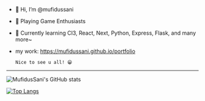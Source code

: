 - 👋 Hi, I’m @mufidussani
- 👀 Playing Game Enthusiasts
- 🌱 Currently learning CI3, React, Next, Python, Express, Flask, and many more~
- my work: https://mufidussani.github.io/portfolio
      
      Nice to see u all! 😁  
----
![MufidusSani's GitHub stats](https://github-readme-stats.vercel.app/api?username=mufidussani&show_icons=true&theme=dark)           
   
[![Top Langs](https://github-readme-stats.vercel.app/api/top-langs/?username=mufidussani)](https://github.com/anuraghazra/github-readme-stats)  
<!---
mufidussani/mufidussani is a ✨ special ✨ repository because its `README.md` (this file) appears on your GitHub profile.
You can click the Preview link to take a look at your changes.
--->
